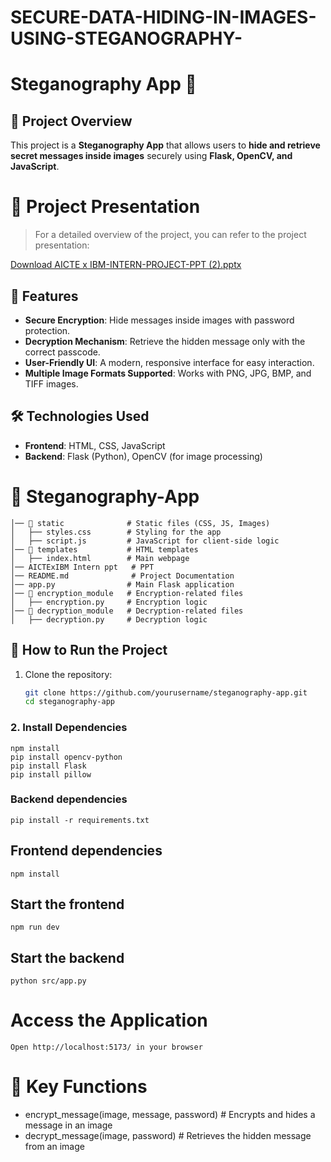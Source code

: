 # SECURE-DATA-HIDING-IN-IMAGES-USING-STEGANOGRAPHY-
# Steganography App 🔐

## 📌 Project Overview
This project is a **Steganography App** that allows users to **hide and retrieve secret messages inside images** securely using **Flask, OpenCV, and JavaScript**.

# 📑 Project Presentation
> For a detailed overview of the project, you can refer to the project presentation:

[Download AICTE x IBM-INTERN-PROJECT-PPT (2).pptx](./AICTE%20x%20IBM-INTERN-PROJECT-PPT%20(2).pptx)
## 🚀 Features
- **Secure Encryption**: Hide messages inside images with password protection.
- **Decryption Mechanism**: Retrieve the hidden message only with the correct passcode.
- **User-Friendly UI**: A modern, responsive interface for easy interaction.
- **Multiple Image Formats Supported**: Works with PNG, JPG, BMP, and TIFF images.

## 🛠️ Technologies Used
- **Frontend**: HTML, CSS, JavaScript  
- **Backend**: Flask (Python), OpenCV (for image processing)
  
# 📂 Steganography-App
````
│── 📂 static              # Static files (CSS, JS, Images)
│   ├── styles.css        # Styling for the app
│   ├── script.js         # JavaScript for client-side logic
│── 📂 templates           # HTML templates
│   ├── index.html        # Main webpage
│── AICTExIBM Intern ppt   # PPT
│── README.md              # Project Documentation
│── app.py                # Main Flask application
│── 📂 encryption_module   # Encryption-related files
│   ├── encryption.py     # Encryption logic
│── 📂 decryption_module   # Decryption-related files
│   ├── decryption.py     # Decryption logic
````

## 📂 How to Run the Project
1. Clone the repository:
   ```bash
   git clone https://github.com/yourusername/steganography-app.git
   cd steganography-app

### 2. Install Dependencies
```
npm install 
pip install opencv-python
pip install Flask
pip install pillow
```

### Backend dependencies
```
pip install -r requirements.txt
```
## Frontend dependencies
```
npm install 
```

## Start the frontend
```
npm run dev
```

## Start the backend
````
python src/app.py
````
# Access the Application
```
Open http://localhost:5173/ in your browser
```

# 📜 Key Functions
* encrypt_message(image, message, password)  # Encrypts and hides a message in an image
* decrypt_message(image, password)  # Retrieves the hidden message from an image
